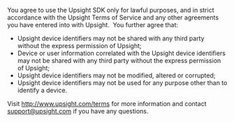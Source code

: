 You agree to use the Upsight SDK only for lawful purposes, and in strict accordance with the Upsight Terms of Service and any other agreements you have entered into with Upsight.  You further agree that:

* Upsight device identifiers may not be shared with any third party without the express permission of Upsight;
* Device or user information correlated with the Upsight device identifiers may not be shared with any third party without the express permission of Upsight;
* Upsight device identifiers may not be modified, altered or corrupted;
* Upsight device identifiers may not be used for any purpose other than to identify a device.

Visit http://www.upsight.com/terms for more information and contact support@upsight.com if you have any questions.
